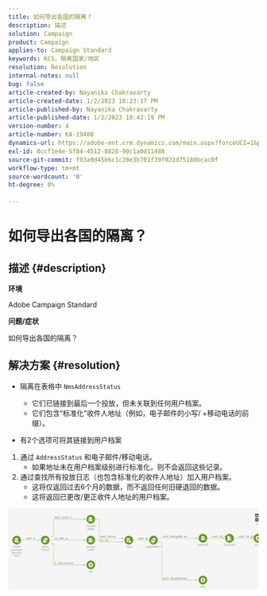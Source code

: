 ```yaml
---
title: 如何导出各国的隔离？
description: 描述
solution: Campaign
product: Campaign
applies-to: Campaign Standard
keywords: KCS，隔离国家/地区
resolution: Resolution
internal-notes: null
bug: false
article-created-by: Nayanika Chakravarty
article-created-date: 1/2/2023 10:23:17 PM
article-published-by: Nayanika Chakravarty
article-published-date: 1/2/2023 10:42:19 PM
version-number: 4
article-number: KA-19408
dynamics-url: https://adobe-ent.crm.dynamics.com/main.aspx?forceUCI=1&pagetype=entityrecord&etn=knowledgearticle&id=94c3250c-ec8a-ed11-81ac-6045bd006c82
exl-id: 0ccf1e4e-5f84-4512-8828-90c1a0d11488
source-git-commit: f03a9d45b6c1c28e3b701f39f022d75180bcac0f
workflow-type: tm+mt
source-wordcount: '0'
ht-degree: 0%

---
```


# 如何导出各国的隔离？

## 描述 {#description}


<b>环境</b>

Adobe Campaign Standard

<b>问题/症状</b>

如何导出各国的隔离？


## 解决方案 {#resolution}


- 隔离在表格中 `NmsAddressStatus`
   - 它们已链接到最后一个投放，但未关联到任何用户档案。
   - 它们包含“标准化”收件人地址（例如，电子邮件的小写/ +移动电话的前缀）。


- 有2个选项可将其链接到用户档案


1. 通过 `AddressStatus` 和电子邮件/移动电话。
   - 如果地址未在用户档案级别进行标准化，则不会返回这些记录。
2. 通过查找所有投放日志（也包含标准化的收件人地址）加入用户档案。
   - 这将仅返回过去6个月的数据，而不返回任何旧硬退回的数据。
   - 这将返回已更改/更正收件人地址的用户档案。


![](assets/9aa27d94-2bce-ec11-a7b5-0022480a8e40.png)

